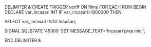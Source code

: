 
DELIMITER &
CREATE TRIGGER veriff ON filme
FOR EACH ROW
BEGIN
DECLARE var_incasari INT
IF var_incasari>1000000
THEN

SELECT var_incasari INTO Incasari;

SIGNAL SQLSTATE '45000' SET MESSAGE_TEXT='Incasari prea mici';

END
DELIMITER &

